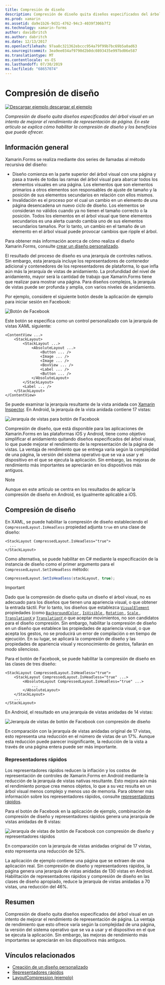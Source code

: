 ```yaml
---
title: Compresión de diseño
description: Compresión de diseño quita diseños especificados del árbol visual en un intento de mejorar el rendimiento de representación de página. En este artículo se explica cómo habilitar la compresión de diseño y los beneficios que puede ofrecer.
ms.prod: xamarin
ms.assetid: da9e1b26-9d31-4762-94c3-4039f306b7f2
ms.technology: xamarin-forms
author: davidbritch
ms.author: dabritch
ms.date: 12/13/2017
ms.openlocfilehash: 97aa8c321362ebccc954a79f99b7bc69b5a0ad63
ms.sourcegitcommit: 3ea9ee034af9790d2b0dc0893435e997bd06e587
ms.translationtype: MT
ms.contentlocale: es-ES
ms.lasthandoff: 07/30/2019
ms.locfileid: "68657074"
---
```

# <a name="layout-compression"></a>Compresión de diseño

[![Descargar ejemplo](~/media/shared/download.png) descargar el ejemplo](https://docs.microsoft.com/samples/xamarin/xamarin-forms-samples/userinterface-layoutcompression)

_Compresión de diseño quita diseños especificados del árbol visual en un intento de mejorar el rendimiento de representación de página. En este artículo se explica cómo habilitar la compresión de diseño y los beneficios que puede ofrecer._

## <a name="overview"></a>Información general

Xamarin.Forms se realiza mediante dos series de llamadas al método recursiva del diseño:

- Diseño comienza en la parte superior del árbol visual con una página y pasa a través de todas las ramas del árbol visual para abarcar todos los elementos visuales en una página. Los elementos que son elementos primarios a otros elementos son responsables de ajuste de tamaño y la posición de sus elementos secundarios en relación con ellos mismos.
- Invalidación es el proceso por el cual un cambio en un elemento de una página desencadena un nuevo ciclo de diseño. Los elementos se consideran no válidos cuando ya no tienen el tamaño correcto o la posición. Todos los elementos en el árbol visual que tiene elementos secundarios es una alerta cuando cambia uno de sus elementos secundarios tamaños. Por lo tanto, un cambio en el tamaño de un elemento en el árbol visual puede provocar cambios que ripple el árbol.

Para obtener más información acerca de cómo realiza el diseño Xamarin.Forms, consulte [crear un diseño personalizado](~/xamarin-forms/user-interface/layouts/custom.md).

El resultado del proceso de diseño es una jerarquía de controles nativos. Sin embargo, esta jerarquía incluye los representadores de contenedor adicional y contenedores de los representadores de plataforma, lo que infla aún más la jerarquía de vistas de anidamiento. La profundidad del nivel de anidamiento, mayor será la cantidad de trabajo que Xamarin.Forms tiene que realizar para mostrar una página. Para diseños complejos, la jerarquía de vistas puede ser profunda y amplia, con varios niveles de anidamiento.

Por ejemplo, considere el siguiente botón desde la aplicación de ejemplo para iniciar sesión en Facebook:

![](layout-compression-images/facebook-button.png "Botón de Facebook")

Este botón se especifica como un control personalizado con la jerarquía de vistas XAML siguiente:

```xaml
<ContentView ...>
    <StackLayout>
        <StackLayout ...>
            <AbsoluteLayout ...>
                <Button ... />    
                <Image ... />
                <Image ... />
                <BoxView ... />
                <Label ... />
                <Button ... />
            </AbsoluteLayout>
        </StackLayout>
        <Label ... />
    </StackLayout>    
</ContentView>
```

Se puede examinar la jerarquía resultante de la vista anidada con [Xamarin Inspector](~/tools/inspector/index.md). En Android, la jerarquía de la vista anidada contiene 17 vistas:

![](layout-compression-images/no-compression.png "Jerarquía de vistas para botón de Facebook")

Compresión de diseño, que está disponible para las aplicaciones de Xamarin.Forms en las plataformas iOS y Android, tiene como objetivo simplificar el anidamiento quitando diseños especificados del árbol visual, lo que puede mejorar el rendimiento de la representación de la página de vistas. La ventaja de rendimiento que se entrega varía según la complejidad de una página, la versión del sistema operativo que se va a usar y el dispositivo en el que se ejecuta la aplicación. Sin embargo, las mejoras de rendimiento más importantes se apreciarán en los dispositivos más antiguos.

> [!NOTE]
> Aunque en este artículo se centra en los resultados de aplicar la compresión de diseño en Android, es igualmente aplicable a iOS.

## <a name="layout-compression"></a>Compresión de diseño

En XAML, se puede habilitar la compresión de diseño estableciendo el `CompressedLayout.IsHeadless` propiedad adjunta `true` en una clase de diseño:

```xaml
<StackLayout CompressedLayout.IsHeadless="true">
  ...
</StackLayout>   
```

Como alternativa, se puede habilitar en C# mediante la especificación de la instancia de diseño como el primer argumento para el `CompressedLayout.SetIsHeadless` método:

```csharp
CompressedLayout.SetIsHeadless(stackLayout, true);
```

> [!IMPORTANT]
> Dado que la compresión de diseño quita un diseño el árbol visual, no es adecuado para los diseños que tienen una apariencia visual, o que obtener la entrada táctil. Por lo tanto, los diseños que establezca [ `VisualElement` ](xref:Xamarin.Forms.VisualElement) propiedades (como [ `BackgroundColor` ](xref:Xamarin.Forms.VisualElement.BackgroundColor), [ `IsVisible` ](xref:Xamarin.Forms.VisualElement.IsVisible), [ `Rotation` ](xref:Xamarin.Forms.VisualElement.Rotation), [ `Scale` ](xref:Xamarin.Forms.VisualElement.Scale), [ `TranslationX` ](xref:Xamarin.Forms.VisualElement.TranslationX) y [ `TranslationY` ](xref:Xamarin.Forms.VisualElement.TranslationY) o que aceptar movimientos, no son candidatos para el diseño compresión. Sin embargo, habilitar la compresión de diseño en un diseño que establece las propiedades de apariencia visual, o que acepta los gestos, no se producirá un error de compilación o en tiempo de ejecución. En su lugar, se aplicará la compresión de diseño y las propiedades de apariencia visual y reconocimiento de gestos, fallarán en modo silencioso.

Para el botón de Facebook, se puede habilitar la compresión de diseño en las clases de tres diseño:

```xaml
<StackLayout CompressedLayout.IsHeadless="true">
    <StackLayout CompressedLayout.IsHeadless="true" ...>
        <AbsoluteLayout CompressedLayout.IsHeadless="true" ...>
            ...
        </AbsoluteLayout>
    </StackLayout>
    ...
</StackLayout>  
```

En Android, el resultado en una jerarquía de vistas anidadas de 14 vistas:

![](layout-compression-images/layout-compression.png "Jerarquía de vistas de botón de Facebook con compresión de diseño")

En comparación con la jerarquía de vistas anidadas original de 17 vistas, esto representa una reducción en el número de vistas de un 17%. Aunque esta reducción puede parecer insignificante, la reducción de la vista a través de una página entera puede ser más importante.

### <a name="fast-renderers"></a>Representadores rápidos

Los representadores rápidos reducen la inflación y los costos de representación de controles de Xamarin.Forms en Android mediante la reducción de la jerarquía de vistas nativas resultante. Esto mejora aún más el rendimiento porque crea menos objetos, lo que a su vez resulta en un árbol visual menos complejo y menos uso de memoria. Para obtener más información sobre los representadores rápidos, consulte [representadores rápidos](~/xamarin-forms/internals/fast-renderers.md).

Para el botón de Facebook en la aplicación de ejemplo, combinación de compresión de diseño y representadores rápidos genera una jerarquía de vistas anidadas de 8 vistas:

![](layout-compression-images/layout-compression-with-fast-renderers.png "Jerarquía de vistas de botón de Facebook con compresión de diseño y representadores rápidos")

En comparación con la jerarquía de vistas anidadas original de 17 vistas, esto representa una reducción de 52%.

La aplicación de ejemplo contiene una página que se extraen de una aplicación real. Sin compresión de diseño y representadores rápidos, la página genera una jerarquía de vistas anidadas de 130 vistas en Android. Habilitación de representadores rápidos y compresión de diseño en las clases de diseño apropiado, reduce la jerarquía de vistas anidadas a 70 vistas, una reducción del 46%.

## <a name="summary"></a>Resumen

Compresión de diseño quita diseños especificados del árbol visual en un intento de mejorar el rendimiento de representación de página. La ventaja de rendimiento que esto ofrece varía según la complejidad de una página, la versión del sistema operativo que se va a usar y el dispositivo en el que se ejecuta la aplicación. Sin embargo, las mejoras de rendimiento más importantes se apreciarán en los dispositivos más antiguos.


## <a name="related-links"></a>Vínculos relacionados

- [Creación de un diseño personalizado](~/xamarin-forms/user-interface/layouts/custom.md)
- [Representadores rápidos](~/xamarin-forms/internals/fast-renderers.md)
- [LayoutCompression (ejemplo)](https://docs.microsoft.com/samples/xamarin/xamarin-forms-samples/userinterface-layoutcompression)
